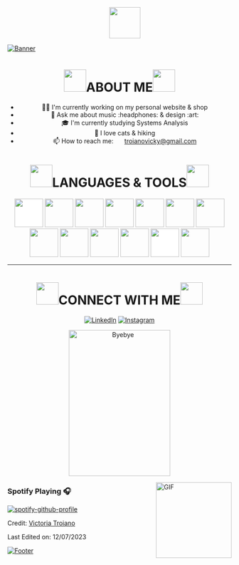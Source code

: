 
<!--h1 without bottom border-->
<div id="user-content-toc">
  
  <ul align="center">
     <img src="https://media.giphy.com/media/VgCDAzcKvsR6OM0uWg/giphy.gif" width="70">
  </ul>
  
</div>

<!--Banner -->
<a href="https://imgur.com/fdnMCtx"><img src="https://i.imgur.com/fdnMCtx.png" title="Banner" /></a>



<!--About me -->
<div align="center">
  
  <h1><img src="https://media1.giphy.com/media/v1.Y2lkPTc5MGI3NjExaDd6NnI4dWdnc3hjNmprcTF0aW15MXRoODZ3b3IwenY2dzQ0ZWwwcSZlcD12MV9pbnRlcm5hbF9naWZfYnlfaWQmY3Q9cw/1fhj2RprUOpqCObj2J/giphy.gif" width="50">ABOUT ME<img src="https://media1.giphy.com/media/v1.Y2lkPTc5MGI3NjExaDd6NnI4dWdnc3hjNmprcTF0aW15MXRoODZ3b3IwenY2dzQ0ZWwwcSZlcD12MV9pbnRlcm5hbF9naWZfYnlfaWQmY3Q9cw/1fhj2RprUOpqCObj2J/giphy.gif" width="50"></h1>
  
   <ul>
            <li> 👩‍💻 I'm currently working on my personal website & shop </li>
            <li> 💬 Ask me about music :headphones: & design :art: </li>
            <li> 🎓 I'm currently studying Systems Analysis </li>
            <li> 💜 I love cats & hiking </li>
            <li>📫 How to reach me: <img align="center"
                    src="https://emojis.slackmojis.com/emojis/images/1450319444/38/gmail.png?1450319444" width="17" />
                <a href="mailto:troianovicky@gmail.com" target="_blank">troianovicky@gmail.com</a></li>
        </ul>
  
</div>

<!--Languages & tools -->
<div>
    <h1 align="center"><img src="https://media1.giphy.com/media/v1.Y2lkPTc5MGI3NjExaDd6NnI4dWdnc3hjNmprcTF0aW15MXRoODZ3b3IwenY2dzQ0ZWwwcSZlcD12MV9pbnRlcm5hbF9naWZfYnlfaWQmY3Q9cw/1fhj2RprUOpqCObj2J/giphy.gif" width="50">LANGUAGES & TOOLS<img src="https://media1.giphy.com/media/v1.Y2lkPTc5MGI3NjExaDd6NnI4dWdnc3hjNmprcTF0aW15MXRoODZ3b3IwenY2dzQ0ZWwwcSZlcD12MV9pbnRlcm5hbF9naWZfYnlfaWQmY3Q9cw/1fhj2RprUOpqCObj2J/giphy.gif" width="50"></h1>
  
  
  <p align="center">
    <img src="https://cdn.jsdelivr.net/gh/devicons/devicon/icons/nodejs/nodejs-original-wordmark.svg" style="height:4rem; background-color:white"/>
    <img src="https://cdn.jsdelivr.net/gh/devicons/devicon/icons/html5/html5-original-wordmark.svg" style="height: 4rem"/>
    <img src="https://cdn.jsdelivr.net/gh/devicons/devicon/icons/css3/css3-original-wordmark.svg" style="height: 4rem"/>
    <img src="https://cdn.jsdelivr.net/gh/devicons/devicon/icons/javascript/javascript-plain.svg" style="height: 4rem"/>
    <img src="https://static-00.iconduck.com/assets.00/laravel-icon-497x512-uwybstke.png" style="height: 4rem"/>
    <img src="https://angular.io/assets/images/logos/angular/angular.png" style="height: 4rem"/>
    <img src="https://cdn.icon-icons.com/icons2/2699/PNG/512/reactjs_logo_icon_168875.png" style="height: 4rem"/>
    <img src="https://cdn.jsdelivr.net/gh/devicons/devicon/icons/bootstrap/bootstrap-plain-wordmark.svg"  style="height: 4rem"/>
    <img src="https://seeklogo.com/images/J/java-logo-7F8B35BAB3-seeklogo.com.png" style="height: 4rem"/>
    <img src="https://cdn.jsdelivr.net/gh/devicons/devicon/icons/npm/npm-original-wordmark.svg" style="height: 4rem"/>
    <img src="https://cdn.jsdelivr.net/gh/devicons/devicon/icons/git/git-plain.svg" style="height: 4rem"/>
    <img src="https://cdn.jsdelivr.net/gh/devicons/devicon/icons/github/github-original-wordmark.svg" style="height: 4rem; background-color:white"/>
    <img src="https://www.pngplay.com/wp-content/uploads/7/Mysql-Logo-PNG-Free-File-Download.png" style="height: 4rem"/>
    
  </p>

</div>


--------
<!-- Social  -->
<div>
    <h1 align="center"><img src="https://media1.giphy.com/media/v1.Y2lkPTc5MGI3NjExaDd6NnI4dWdnc3hjNmprcTF0aW15MXRoODZ3b3IwenY2dzQ0ZWwwcSZlcD12MV9pbnRlcm5hbF9naWZfYnlfaWQmY3Q9cw/1fhj2RprUOpqCObj2J/giphy.gif" width="50">CONNECT WITH ME<img src="https://media1.giphy.com/media/v1.Y2lkPTc5MGI3NjExaDd6NnI4dWdnc3hjNmprcTF0aW15MXRoODZ3b3IwenY2dzQ0ZWwwcSZlcD12MV9pbnRlcm5hbF9naWZfYnlfaWQmY3Q9cw/1fhj2RprUOpqCObj2J/giphy.gif" width="50"></h1>
  <div align="center">
  
  [![LinkedIn](https://img.shields.io/badge/linkedin-%239146FF.svg?style=for-the-badge&logo=linkedin&logoColor=white)](https://www.linkedin.com/in/victoria-delfina-troiano-97056b235/)
  [![Instagram](https://img.shields.io/badge/Instagram-%239146FF.svg?style=for-the-badge&logo=Instagram&logoColor=white)](https://www.instagram.com/vicky.troiano/)
    
  </div>
   <p align= "center">
    <img align= "center" src="https://media2.giphy.com/media/v1.Y2lkPTc5MGI3NjExdHlicWI4OTdidGdjeHN2cWxhaGtsZXFlMWFrNDc3NjBiandtemx3OSZlcD12MV9pbnRlcm5hbF9naWZfYnlfaWQmY3Q9Zw/iTJ5oiQuOnHGIUtvDc/giphy.gif" width="228px" height="328px" alt="Byebye" /> 
  </p>
</div>


<img align="right" alt="GIF" height="170px" src="https://media.giphy.com/media/J5B1Y8QZnzXXbLQIBu/giphy.gif" />

### Spotify Playing 🎧

  [![spotify-github-profile](https://spotify-github-profile.vercel.app/api/view?uid=vickytr&cover_image=true&theme=natemoo-re&show_offline=false&background_color=ffffff&interchange=false&bar_color=e0c6eb&bar_color_cover=false)](https://spotify-github-profile.vercel.app/api/view?uid=vickytr&redirect=true)



Credit: [Victoria Troiano](https://github.com/VickyTroiano)

Last Edited on: 12/07/2023

<!--Banner -->
<a href="https://imgur.com/fdnMCtx"><img src="https://i.imgur.com/nFTaFeX.png" title="Footer" /></a>
